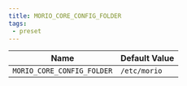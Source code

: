 ```yaml
---
title: MORIO_CORE_CONFIG_FOLDER
tags:
 - preset
---
```





<!-- MORIO_AUTO_GENERATED_CONTENT_STARTS - Manual changes made below will be overwritten -->
| Name | Default Value |
|------|---------------|
| `MORIO_CORE_CONFIG_FOLDER` | `/etc/morio` |
<!-- MORIO_AUTO_GENERATED_CONTENT_ENDS - Manual changes made above will be overwritten -->
